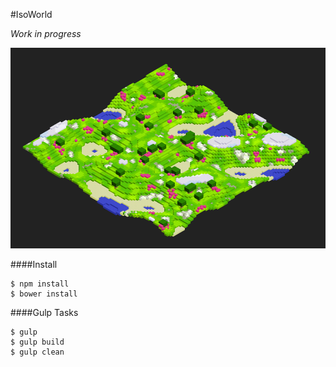 #IsoWorld

*Work in progress*

![Example](https://raw.githubusercontent.com/hugosocie/isoworld/master/src/img/example.png)

####Install

    $ npm install
    $ bower install

####Gulp Tasks

    $ gulp
    $ gulp build
    $ gulp clean